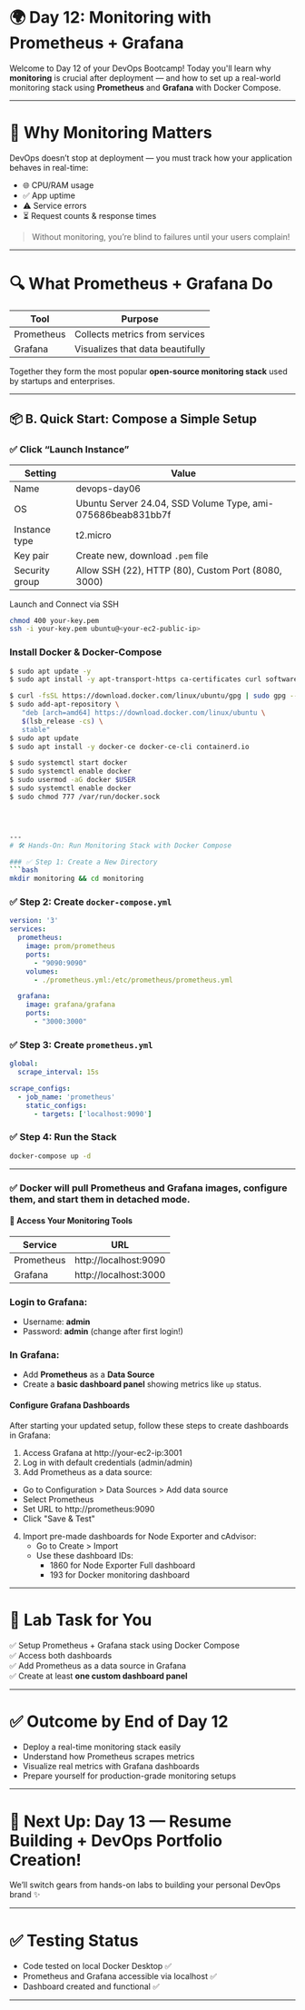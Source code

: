 # 🌍 Day 12: Monitoring with Prometheus + Grafana

Welcome to Day 12 of your DevOps Bootcamp!
Today you'll learn why **monitoring** is crucial after deployment — and how to set up a real-world monitoring stack using **Prometheus** and **Grafana** with Docker Compose.

---

# 🎯 Why Monitoring Matters

DevOps doesn’t stop at deployment — you must track how your application behaves in real-time:

- 🌐 CPU/RAM usage
- ✅ App uptime
- ⚠️ Service errors
- ⏳ Request counts & response times

> Without monitoring, you’re blind to failures until your users complain!

---

# 🔍 What Prometheus + Grafana Do

| Tool         | Purpose                            |
|--------------|-------------------------------------|
| Prometheus   | Collects metrics from services      |
| Grafana      | Visualizes that data beautifully     |

Together they form the most popular **open-source monitoring stack** used by startups and enterprises.

---
## 📦 B. Quick Start: Compose a Simple Setup

### ✅ Click “Launch Instance”

| Setting              | Value                                                       |
|----------------------|-------------------------------------------------------------|
| Name                 | devops-day06                                                |
| OS                   | Ubuntu Server 24.04, SSD Volume Type, ami-075686beab831bb7f |
| Instance type        | t2.micro                                                    |
| Key pair             | Create new, download `.pem` file                            |
| Security group       | Allow SSH (22), HTTP (80), Custom Port (8080, 3000)         |

Launch and Connect via SSH

```bash
chmod 400 your-key.pem
ssh -i your-key.pem ubuntu@<your-ec2-public-ip>

```
### Install Docker & Docker-Compose

```bash
$ sudo apt update -y
$ sudo apt install -y apt-transport-https ca-certificates curl software-properties-common

$ curl -fsSL https://download.docker.com/linux/ubuntu/gpg | sudo gpg --dearmor -o /etc/apt/trusted.gpg.d/docker.gpg
$ sudo add-apt-repository \
   "deb [arch=amd64] https://download.docker.com/linux/ubuntu \
   $(lsb_release -cs) \
   stable"
$ sudo apt update
$ sudo apt install -y docker-ce docker-ce-cli containerd.io

$ sudo systemctl start docker
$ sudo systemctl enable docker
$ sudo usermod -aG docker $USER
$ sudo systemctl enable docker
$ sudo chmod 777 /var/run/docker.sock




---
# 🛠 Hands-On: Run Monitoring Stack with Docker Compose

### ✅ Step 1: Create a New Directory
```bash
mkdir monitoring && cd monitoring
```

### ✅ Step 2: Create `docker-compose.yml`
```yaml
version: '3'
services:
  prometheus:
    image: prom/prometheus
    ports:
      - "9090:9090"
    volumes:
      - ./prometheus.yml:/etc/prometheus/prometheus.yml

  grafana:
    image: grafana/grafana
    ports:
      - "3000:3000"
```

### ✅ Step 3: Create `prometheus.yml`
```yaml
global:
  scrape_interval: 15s

scrape_configs:
  - job_name: 'prometheus'
    static_configs:
      - targets: ['localhost:9090']
```

### ✅ Step 4: Run the Stack
```bash
docker-compose up -d
```

---
### ✅ Docker will pull Prometheus and Grafana images, configure them, and start them in detached mode.

#### 🚀 Access Your Monitoring Tools

| Service      | URL                                  |
|--------------|--------------------------------------|
| Prometheus   | http://localhost:9090                 |
| Grafana      | http://localhost:3000                 |

### Login to Grafana:
- Username: **admin**
- Password: **admin** (change after first login!)

### In Grafana:
- Add **Prometheus** as a **Data Source**
- Create a **basic dashboard panel** showing metrics like `up` status.

#### Configure Grafana Dashboards
After starting your updated setup, follow these steps to create dashboards in Grafana:

1. Access Grafana at http://your-ec2-ip:3001
2. Log in with default credentials (admin/admin)
3. Add Prometheus as a data source:
  - Go to Configuration > Data Sources > Add data source
  - Select Prometheus
  - Set URL to http://prometheus:9090
  - Click "Save & Test"

4. Import pre-made dashboards for Node Exporter and cAdvisor:
   - Go to Create > Import
   - Use these dashboard IDs:
      - 1860 for Node Exporter Full dashboard
      - 193 for Docker monitoring dashboard

---

# 🧪 Lab Task for You

✅ Setup Prometheus + Grafana stack using Docker Compose  
✅ Access both dashboards  
✅ Add Prometheus as a data source in Grafana  
✅ Create at least **one custom dashboard panel**

---

# ✅ Outcome by End of Day 12

- Deploy a real-time monitoring stack easily
- Understand how Prometheus scrapes metrics
- Visualize real metrics with Grafana dashboards
- Prepare yourself for production-grade monitoring setups

---

# 📢 Next Up: Day 13 — Resume Building + DevOps Portfolio Creation!

We’ll switch gears from hands-on labs to building your personal DevOps brand ✨

---

# ✅ Testing Status

- Code tested on local Docker Desktop ✅
- Prometheus and Grafana accessible via localhost ✅
- Dashboard created and functional ✅

---
